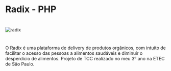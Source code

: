 # Radix - PHP
#
![radix](https://user-images.githubusercontent.com/32987989/181114203-27bcf4ea-a122-4315-8403-4a1462e141e2.jpg)

#
O Radix é uma plataforma de delivery de produtos orgânicos, com intuito de facilitar o acesso das pessoas a alimentos saudáveis e diminuir o desperdício de alimentos. Projeto de TCC realizado no meu 3° ano na ETEC de São Paulo.
